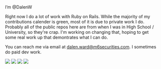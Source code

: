 I’m @DalenW

Right now I do a lot of work with Ruby on Rails. While the majority of my contributions calender is green, most of it is due to private work I do. Probably all of the public repos here are from when I was in High School / University, so they're crap. I'm working on changing that, hoping to get some real work up that demontrates what I can do.

You can reach me via email at dalen.ward@m6securities.com. I sometimes do paid dev work.

![](https://github-profile-summary-cards.vercel.app/api/cards/profile-details?username=dalenw&theme=solarized_dark)
![](https://github-profile-summary-cards.vercel.app/api/cards/most-commit-language?username=dalenw&theme=solarized_dark)
![](https://github-profile-summary-cards.vercel.app/api/cards/repos-per-language?username=dalenw&theme=solarized_dark)
![](https://github-profile-summary-cards.vercel.app/api/cards/stats?username=dalenw&theme=solarized_dark)

<!---
DalenW/DalenW is a ✨ special ✨ repository because its `README.md` (this file) appears on your GitHub profile.
You can click the Preview link to take a look at your changes.
--->
